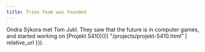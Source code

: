 ```yaml
---
title: Trion Team was founded
---
```

Ondra Sýkora met Tom Jukl. They saw that the future is in computer games, and
started working on [Projekt 5410]({{ "/projects/projekt-5410.html" |
relative_url }}).
